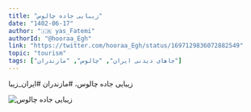 ```yaml
---
title: "زیبایی جاده چالوس"
date: "1402-06-17"
author: "🇮🇷 yas_Fatemi"
authorId: "@hooraa_Egh"
link: "https://twitter.com/hooraa_Egh/status/1697129836072882549"
topic: "tourism"
tags: ["جاهای دیدنی ایران", "چالوس", "مازندران"]
---
```


زیبایی جاده چالوس،
#مازندران
#ایران_زیبا

![زیبایی جاده چالوس](/posts/tourism/zibayi-jadeh-chalous.webp)

